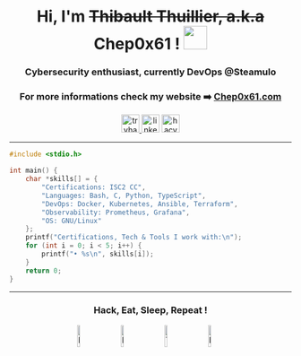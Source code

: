 <h1 align="center"> Hi, I'm <s>Thibault Thuillier, a.k.a</s> Chep0x61 ! <img src="https://shopify.vivre-motion.com/thumbnail_icons/teams/0080_waving-hand_light-skin-tone_1f44b-1f3fb_1f3fb.png" width="42" height="42"/> </h1>

<div align="center">
  <h3 align="center"> Cybersecurity enthusiast, currently DevOps @Steamulo</h3>
  <h3 align="center"> For more informations check my website ➡️ <a href="https://chep0x61.com" target="_blank" rel="noreferrer">Chep0x61.com</a></h3>
</div>

<div align="center">
  <a href="https://tryhackme.com/p/Chep0x61" target="_blank" rel="noreferrer"><img src="https://img.shields.io/static/v1?message=TryHackMe&logo=tryhackme&label=&color=D14836&logoColor=white&labelColor=&style=for-the-badge" height="32" alt="tryhackme logo"  /> </a>
  <a href="https://www.linkedin.com/in/thibault-thuillier" target="_blank" rel="noreferrer"><img src="https://img.shields.io/static/v1?message=LinkedIn&logo=linkedin&label=&color=0077B5&logoColor=white&labelColor=&style=for-the-badge" height="32" alt="linkedin logo"  /></a>
  <a href="https://app.hackthebox.com/profile/1191719" target="_blank" rel="noreferrer"><img src="https://img.shields.io/static/v1?message=HackTheBox&logo=hackthebox&label=&color=88cc14&logoColor=white&labelColor=&style=for-the-badge" height="32" alt="hacvkthebox logo"  /></a>
</div>

<hr></hr>

```c
#include <stdio.h>

int main() {
    char *skills[] = {
        "Certifications: ISC2 CC",
        "Languages: Bash, C, Python, TypeScript",
        "DevOps: Docker, Kubernetes, Ansible, Terraform",
        "Observability: Prometheus, Grafana",
        "OS: GNU/Linux"
    };
    printf("Certifications, Tech & Tools I work with:\n");
    for (int i = 0; i < 5; i++) {
        printf("• %s\n", skills[i]);
    }
    return 0;
}
```

<hr></hr>

<div align="center" >

### Hack, Eat, Sleep, Repeat !

<img src="https://shopify.vivre-motion.com/thumbnail_icons/teams/0080_alien-monster_1f47e.png" width="10%" alt="Monster"/>
&nbsp;&nbsp;&nbsp;&nbsp;&nbsp;
<img src="https://shopify.vivre-motion.com/thumbnail_icons/teams/2080_pizza_1f355.png" width="10%" alt="Pizza"/>
&nbsp;&nbsp;&nbsp;&nbsp;&nbsp;
<img src="https://shopify.vivre-motion.com/thumbnail_icons/teams/0080_yawning-face_1f971.png" width="10%" alt="Tired"/>
&nbsp;&nbsp;&nbsp;&nbsp;&nbsp;
<img src="https://shopify.vivre-motion.com/thumbnail_icons/teams/2320_hourglass-done_231b.png" width="10%" alt="Hourglass"/>
&nbsp;&nbsp;&nbsp;&nbsp;&nbsp;

</div>
